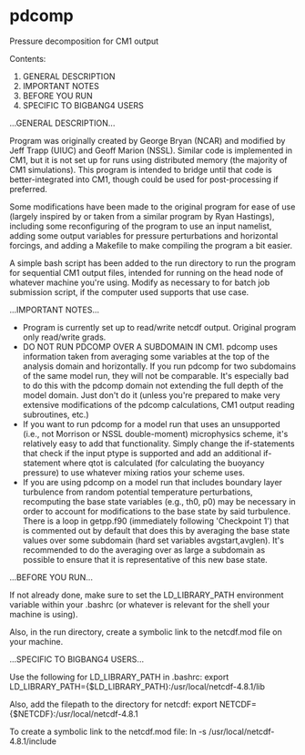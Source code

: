 # pdcomp
Pressure decomposition for CM1 output

Contents:
1. GENERAL DESCRIPTION
2. IMPORTANT NOTES
3. BEFORE YOU RUN
4. SPECIFIC TO BIGBANG4 USERS


...GENERAL DESCRIPTION...

Program was originally created by George Bryan (NCAR) and modified by
Jeff Trapp (UIUC) and Geoff Marion (NSSL). Similar code is implemented 
in CM1, but it is not set up for runs using distributed memory 
(the majority of CM1 simulations). This program is intended to bridge 
until that code is better-integrated into CM1, though could be used 
for post-processing if preferred.

Some modifications have been made to the original program for ease
of use (largely inspired by or taken from a similar program by Ryan 
Hastings), including some reconfiguring of the program to use an input
namelist, adding some output variables for pressure perturbations
and horizontal forcings, and adding a Makefile to make compiling the
program a bit easier.

A simple bash script has been added to the run directory to run the 
program for sequential CM1 output files, intended for running on the
head node of whatever machine you're using. Modify as necessary to
for batch job submission script, if the computer used supports that
use case.


...IMPORTANT NOTES...
- Program is currently set up to read/write netcdf output. Original
  program only read/write grads.
- DO NOT RUN PDCOMP OVER A SUBDOMAIN IN CM1. pdcomp uses information
  taken from averaging some variables at the top of the analysis domain
  and horizontally. If you run pdcomp for two subdomains of the same
  model run, they will not be comparable. It's especially bad to do this
  with the pdcomp domain not extending the full depth of the model domain.
  Just don't do it (unless you're prepared to make very extensive
  modifications of the pdcomp calculations, CM1 output reading subroutines,
  etc.)
- If you want to run pdcomp for a model run that uses an unsupported
  (i.e., not Morrison or NSSL double-moment) microphysics scheme, it's 
  relatively easy to add that functionality. Simply change the if-statements
  that check if the input ptype is supported and add an additional
  if-statement where qtot is calculated (for calculating the buoyancy
  pressure) to use whatever mixing ratios your scheme uses.
- If you are using pdcomp on a model run that includes boundary layer
  turbulence from random potential temperature perturbations, recomputing 
  the base state variables (e.g., th0, p0) may be necessary in order to
  account for modifications to the base state by said turbulence. There is a 
  loop in getpp.f90 (immediately following 'Checkpoint 1') that is commented 
  out by default that does this by averaging the base state values over some 
  subdomain (hard set variables avgstart,avglen). It's recommended to do the 
  averaging over as large a subdomain as possible to ensure that it is 
  representative of this new base state.


...BEFORE YOU RUN...

If not already done, make sure to set the LD_LIBRARY_PATH environment
variable within your .bashrc (or whatever is relevant for the shell
your machine is using).

Also, in the run directory, create a symbolic link to the netcdf.mod 
file on your machine.


...SPECIFIC TO BIGBANG4 USERS...

Use the following for LD_LIBRARY_PATH in .bashrc:
export LD_LIBRARY_PATH={$LD_LIBRARY_PATH}:/usr/local/netcdf-4.8.1/lib

Also, add the filepath to the directory for netcdf:
export NETCDF={$NETCDF}:/usr/local/netcdf-4.8.1

To create a symbolic link to the netcdf.mod file:
ln -s /usr/local/netcdf-4.8.1/include 
